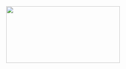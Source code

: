 <div align="center">
  
  <img src="https://github-readme-streak-stats.herokuapp.com/?user=Lim018&theme=dark&hide_border=false" width="300" height="150" />

</div>
